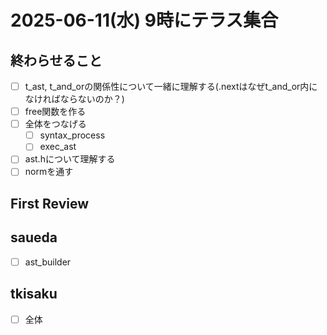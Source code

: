 # 2025-06-11(水) 9時にテラス集合

## 終わらせること
- [ ]  t_ast, t_and_orの関係性について一緒に理解する(.nextはなぜt_and_or内になければならないのか？)
- [ ]  free関数を作る
- [ ]  全体をつなげる
    - [ ]  syntax_process
    - [ ]  exec_ast
- [ ]  ast.hについて理解する
- [ ]  normを通す
## First Review

## saueda

- [ ] ast_builder

## tkisaku

- [ ] 全体


